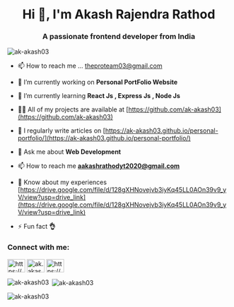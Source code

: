 


















<h1 align="center">Hi 👋, I'm Akash Rajendra Rathod</h1>
<h3 align="center">A passionate frontend developer from India</h3>

<p align="left"> <img src="https://komarev.com/ghpvc/?username=ak-akash03&label=Profile%20views&color=0e75b6&style=flat" alt="ak-akash03" /> </p>

- 📫 How to reach me ... theproteam03@gmail.com
- 🔭 I’m currently working on **Personal PortFolio Website**

- 🌱 I’m currently learning **React Js , Express Js , Node Js**

- 👨‍💻 All of my projects are available at [https://github.com/ak-akash03](https://github.com/ak-akash03)

- 📝 I regularly write articles on [https://ak-akash03.github.io/personal-portfolio/](https://ak-akash03.github.io/personal-portfolio/)

- 💬 Ask me about **Web Development**

- 📫 How to reach me **aakashrathodyt2020@gmail.com**

- 📄 Know about my experiences [https://drive.google.com/file/d/128gXHNovejvb3iyKq45LL0AOn39v9_yV/view?usp=drive_link](https://drive.google.com/file/d/128gXHNovejvb3iyKq45LL0AOn39v9_yV/view?usp=drive_link)

- ⚡ Fun fact **👌**

<h3 align="left">Connect with me:</h3>
<p align="left">
<a href="https://linkedin.com/in/https://www.linkedin.com/in/akash-rathod-01b630259/" target="blank"><img align="center" src="https://raw.githubusercontent.com/rahuldkjain/github-profile-readme-generator/master/src/images/icons/Social/linked-in-alt.svg" alt="https://www.linkedin.com/in/akash-rathod-01b630259/" height="30" width="40" /></a>
<a href="https://instagram.com/ak.akashrathod" target="blank"><img align="center" src="https://raw.githubusercontent.com/rahuldkjain/github-profile-readme-generator/master/src/images/icons/Social/instagram.svg" alt="ak.akashrathod" height="30" width="40" /></a>
<a href="https://www.youtube.com/c/https://www.youtube.com/@capturebypawar" target="blank"><img align="center" src="https://raw.githubusercontent.com/rahuldkjain/github-profile-readme-generator/master/src/images/icons/Social/youtube.svg" alt="https://www.youtube.com/@capturebypawar" height="30" width="40" /></a>
</p>


<p><img align="left" src="https://github-readme-stats.vercel.app/api/top-langs?username=ak-akash03&show_icons=true&locale=en&layout=compact" alt="ak-akash03" /></p>

<p>&nbsp;<img align="center" src="https://github-readme-stats.vercel.app/api?username=theproteam03&show_icons=true&locale=en" alt="ak-akash03" /></p>

<p><img align="center" src="https://github-readme-streak-stats.herokuapp.com/?user=theproteam03&" alt="ak-akash03" /></p>
